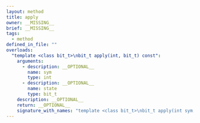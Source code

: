 ```yaml
---
layout: method
title: apply
owner: __MISSING__
brief: __MISSING__
tags:
  - method
defined_in_file: ""
overloads:
  "template <class bit_t>\nbit_t apply(int, bit_t) const":
    arguments:
      - description: __OPTIONAL__
        name: sym
        type: int
      - description: __OPTIONAL__
        name: state
        type: bit_t
    description: __OPTIONAL__
    return: __OPTIONAL__
    signature_with_names: "template <class bit_t>\nbit_t apply(int sym, bit_t state) const"
---
```

